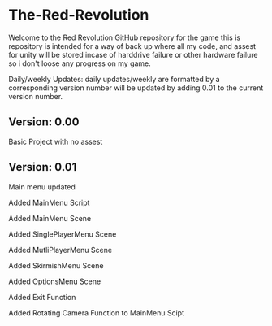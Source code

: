 # The-Red-Revolution
Welcome to the Red Revolution GitHub repository for the game this is repository is intended for a way of back up where all my code, and assest for unity will be stored incase of harddrive failure or other hardware failure so i don't loose any progress on my game.

Daily/weekly Updates:
daily updates/weekly are formatted by a corresponding version number will be updated by adding 0.01 to the current version number.

Version: 0.00
------------------------------------------------------------------------------------------------------------------------------------------
Basic Project with no assest

Version: 0.01
------------------------------------------------------------------------------------------------------------------------------------------
Main menu updated

Added MainMenu Script

Added MainMenu Scene

Added SinglePlayerMenu Scene

Added MutliPlayerMenu Scene

Added SkirmishMenu Scene

Added OptionsMenu Scene

Added Exit Function

Added Rotating Camera Function to MainMenu Scipt


